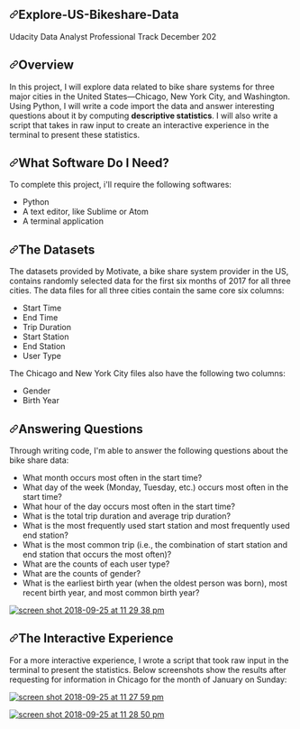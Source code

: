 <article class="markdown-body entry-content container-lg" itemprop="text"><h1><a id="user-content-explore-us-bikeshare-data" class="anchor" aria-hidden="true" href="#explore-us-bikeshare-data"><svg class="octicon octicon-link" viewBox="0 0 16 16" version="1.1" width="16" height="16" aria-hidden="true"><path fill-rule="evenodd" d="M7.775 3.275a.75.75 0 001.06 1.06l1.25-1.25a2 2 0 112.83 2.83l-2.5 2.5a2 2 0 01-2.83 0 .75.75 0 00-1.06 1.06 3.5 3.5 0 004.95 0l2.5-2.5a3.5 3.5 0 00-4.95-4.95l-1.25 1.25zm-4.69 9.64a2 2 0 010-2.83l2.5-2.5a2 2 0 012.83 0 .75.75 0 001.06-1.06 3.5 3.5 0 00-4.95 0l-2.5 2.5a3.5 3.5 0 004.95 4.95l1.25-1.25a.75.75 0 00-1.06-1.06l-1.25 1.25a2 2 0 01-2.83 0z"></path></svg></a>Explore-US-Bikeshare-Data</h1>
<p>Udacity Data Analyst Professional Track December 202</p>
<h2><a id="user-content-overview" class="anchor" aria-hidden="true" href="#overview"><svg class="octicon octicon-link" viewBox="0 0 16 16" version="1.1" width="16" height="16" aria-hidden="true"><path fill-rule="evenodd" d="M7.775 3.275a.75.75 0 001.06 1.06l1.25-1.25a2 2 0 112.83 2.83l-2.5 2.5a2 2 0 01-2.83 0 .75.75 0 00-1.06 1.06 3.5 3.5 0 004.95 0l2.5-2.5a3.5 3.5 0 00-4.95-4.95l-1.25 1.25zm-4.69 9.64a2 2 0 010-2.83l2.5-2.5a2 2 0 012.83 0 .75.75 0 001.06-1.06 3.5 3.5 0 00-4.95 0l-2.5 2.5a3.5 3.5 0 004.95 4.95l1.25-1.25a.75.75 0 00-1.06-1.06l-1.25 1.25a2 2 0 01-2.83 0z"></path></svg></a>Overview</h2>
<p>In this project, I will explore data related to bike share systems for three major cities in the United States—Chicago, New York City, and Washington. Using Python, I will write a code import the data and answer interesting questions about it by computing <b>descriptive statistics</b>. I will also write a script that takes in raw input to create an interactive experience in the terminal to present these statistics.</p>
<h2><a id="user-content-what-software-do-i-need" class="anchor" aria-hidden="true" href="#what-software-do-i-need"><svg class="octicon octicon-link" viewBox="0 0 16 16" version="1.1" width="16" height="16" aria-hidden="true"><path fill-rule="evenodd" d="M7.775 3.275a.75.75 0 001.06 1.06l1.25-1.25a2 2 0 112.83 2.83l-2.5 2.5a2 2 0 01-2.83 0 .75.75 0 00-1.06 1.06 3.5 3.5 0 004.95 0l2.5-2.5a3.5 3.5 0 00-4.95-4.95l-1.25 1.25zm-4.69 9.64a2 2 0 010-2.83l2.5-2.5a2 2 0 012.83 0 .75.75 0 001.06-1.06 3.5 3.5 0 00-4.95 0l-2.5 2.5a3.5 3.5 0 004.95 4.95l1.25-1.25a.75.75 0 00-1.06-1.06l-1.25 1.25a2 2 0 01-2.83 0z"></path></svg></a>What Software Do I Need?</h2>
<p>To complete this project, i'll require the following softwares:</p>
<ul>
<li>Python</li>
<li>A text editor, like Sublime or Atom</li>
<li>A terminal application</li>
</ul>
<h2><a id="user-content-the-datasets" class="anchor" aria-hidden="true" href="#the-datasets"><svg class="octicon octicon-link" viewBox="0 0 16 16" version="1.1" width="16" height="16" aria-hidden="true"><path fill-rule="evenodd" d="M7.775 3.275a.75.75 0 001.06 1.06l1.25-1.25a2 2 0 112.83 2.83l-2.5 2.5a2 2 0 01-2.83 0 .75.75 0 00-1.06 1.06 3.5 3.5 0 004.95 0l2.5-2.5a3.5 3.5 0 00-4.95-4.95l-1.25 1.25zm-4.69 9.64a2 2 0 010-2.83l2.5-2.5a2 2 0 012.83 0 .75.75 0 001.06-1.06 3.5 3.5 0 00-4.95 0l-2.5 2.5a3.5 3.5 0 004.95 4.95l1.25-1.25a.75.75 0 00-1.06-1.06l-1.25 1.25a2 2 0 01-2.83 0z"></path></svg></a>The Datasets</h2>
<p>The datasets provided by Motivate, a bike share system provider in the US, contains randomly selected data for the first six months of 2017 for all three cities. The data files for all three cities contain the same core six columns:</p>
<ul>
<li>Start Time</li>
<li>End Time</li>
<li>Trip Duration</li>
<li>Start Station</li>
<li>End Station</li>
<li>User Type</li>
</ul>
<p>The Chicago and New York City files also have the following two columns:</p>
<ul>
<li>Gender</li>
<li>Birth Year</li>
</ul>
<h2><a id="user-content-answering-questions" class="anchor" aria-hidden="true" href="#answering-questions"><svg class="octicon octicon-link" viewBox="0 0 16 16" version="1.1" width="16" height="16" aria-hidden="true"><path fill-rule="evenodd" d="M7.775 3.275a.75.75 0 001.06 1.06l1.25-1.25a2 2 0 112.83 2.83l-2.5 2.5a2 2 0 01-2.83 0 .75.75 0 00-1.06 1.06 3.5 3.5 0 004.95 0l2.5-2.5a3.5 3.5 0 00-4.95-4.95l-1.25 1.25zm-4.69 9.64a2 2 0 010-2.83l2.5-2.5a2 2 0 012.83 0 .75.75 0 001.06-1.06 3.5 3.5 0 00-4.95 0l-2.5 2.5a3.5 3.5 0 004.95 4.95l1.25-1.25a.75.75 0 00-1.06-1.06l-1.25 1.25a2 2 0 01-2.83 0z"></path></svg></a>Answering Questions</h2>
<p>Through writing code, I'm able to answer the following questions about the bike share data:</p>
<ul>
<li>What month occurs most often in the start time?</li>
<li>What day of the week (Monday, Tuesday, etc.) occurs most often in the start time?</li>
<li>What hour of the day occurs most often in the start time?</li>
<li>What is the total trip duration and average trip duration?</li>
<li>What is the most frequently used start station and most frequently used end station?</li>
<li>What is the most common trip (i.e., the combination of start station and end station that occurs the most often)?</li>
<li>What are the counts of each user type?</li>
<li>What are the counts of gender?</li>
<li>What is the earliest birth year (when the oldest person was born), most recent birth year, and most common birth year?</li>
</ul>
<p><a target="_blank" rel="noopener noreferrer" href="https://user-images.githubusercontent.com/43564654/46038102-3f97f080-c11b-11e8-8417-c99f992afd86.png"><img src="https://user-images.githubusercontent.com/43564654/46038102-3f97f080-c11b-11e8-8417-c99f992afd86.png" alt="screen shot 2018-09-25 at 11 29 38 pm" style="max-width:100%;"></a></p>
<h2><a id="user-content-the-interactive-experience" class="anchor" aria-hidden="true" href="#the-interactive-experience"><svg class="octicon octicon-link" viewBox="0 0 16 16" version="1.1" width="16" height="16" aria-hidden="true"><path fill-rule="evenodd" d="M7.775 3.275a.75.75 0 001.06 1.06l1.25-1.25a2 2 0 112.83 2.83l-2.5 2.5a2 2 0 01-2.83 0 .75.75 0 00-1.06 1.06 3.5 3.5 0 004.95 0l2.5-2.5a3.5 3.5 0 00-4.95-4.95l-1.25 1.25zm-4.69 9.64a2 2 0 010-2.83l2.5-2.5a2 2 0 012.83 0 .75.75 0 001.06-1.06 3.5 3.5 0 00-4.95 0l-2.5 2.5a3.5 3.5 0 004.95 4.95l1.25-1.25a.75.75 0 00-1.06-1.06l-1.25 1.25a2 2 0 01-2.83 0z"></path></svg></a>The Interactive Experience</h2>
<p>For a more interactive experience, I wrote a script that took raw input in the terminal to present the statistics. Below screenshots show the results after requesting for information in Chicago for the month of January on Sunday:</p>
<p><a target="_blank" rel="noopener noreferrer" href="https://user-images.githubusercontent.com/43564654/46038089-36a71f00-c11b-11e8-9066-806aa9826f49.png"><img src="https://user-images.githubusercontent.com/43564654/46038089-36a71f00-c11b-11e8-9066-806aa9826f49.png" alt="screen shot 2018-09-25 at 11 27 59 pm" style="max-width:100%;"></a></p>
<p><a target="_blank" rel="noopener noreferrer" href="https://user-images.githubusercontent.com/43564654/46038101-3eff5a00-c11b-11e8-97ff-4b96268545c4.png"><img src="https://user-images.githubusercontent.com/43564654/46038101-3eff5a00-c11b-11e8-97ff-4b96268545c4.png" alt="screen shot 2018-09-25 at 11 28 50 pm" style="max-width:100%;"></a></p>
</article>
